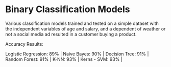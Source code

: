 # Binary Classification Models

Various classification models trained and tested on a simple dataset with the independent variables of age and salary, 
and a dependent of weather or not a social media ad resulted in a customer buying a product.

Accuracy Results: 

Logistic Regression: 89% |
Naive Bayes: 90% |
Decision Tree: 91% |
Random Forest: 91% |
K-NN: 93% |
Kerns - SVM: 93% |
